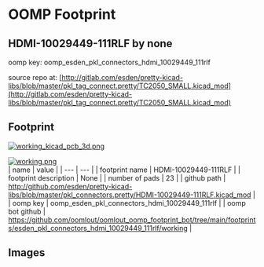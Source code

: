 # OOMP Footprint  
## HDMI-10029449-111RLF  by none  
  
oomp key: oomp_esden_pkl_connectors_hdmi_10029449_111rlf  
  
source repo at: [http://gitlab.com/esden/pretty-kicad-libs/blob/master/pkl_tag_connect.pretty/TC2050_SMALL.kicad_mod](http://gitlab.com/esden/pretty-kicad-libs/blob/master/pkl_tag_connect.pretty/TC2050_SMALL.kicad_mod)  
## Footprint  
  
[![working_kicad_pcb_3d.png](working_kicad_pcb_3d_600.png)](working_kicad_pcb_3d.png)  
  
[![working.png](working_600.png)](working.png)  
| name | value | 
| --- | --- | 
| footprint name | HDMI-10029449-111RLF | 
| footprint description | None | 
| number of pads | 23 | 
| github path | http://github.com/esden/pretty-kicad-libs/blob/master/pkl_connectors.pretty/HDMI-10029449-111RLF.kicad_mod | 
| oomp key | oomp_esden_pkl_connectors_hdmi_10029449_111rlf | 
| oomp bot github | https://github.com/oomlout/oomlout_oomp_footprint_bot/tree/main/footprints/esden_pkl_connectors_hdmi_10029449_111rlf/working | 
## Images  
